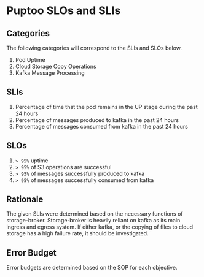 # Puptoo SLOs and SLIs

## Categories
The following categories will correspond to the SLIs and SLOs below.

1. Pod Uptime
2. Cloud Storage Copy Operations
3. Kafka Message Processing

## SLIs

1. Percentage of time that the pod remains in the UP stage during the past 24 hours
2. Percentage of messages produced to kafka in the past 24 hours
3. Percentage of messages consumed from kafka in the past 24 hours

## SLOs

1. `> 95%` uptime
2. `> 95%` of S3 operations are successful
3. `> 95%` of messages successfully produced to kafka
4. `> 95%` of messages successfully consumed from kafka

## Rationale
The given SLIs were determined based on the necessary functions of storage-broker. Storage-broker is heavily reliant on kafka as its main ingress and egress system. If either kafka, or the copying of files to cloud storage has a high failure rate, it should be investigated.

## Error Budget
Error budgets are determined based on the SOP for each objective.
